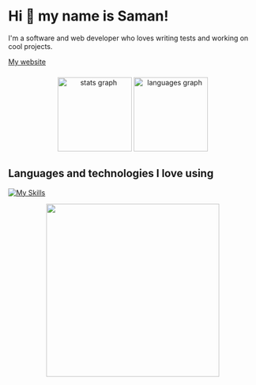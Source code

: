 # Hi 👋 my name is Saman!

I'm a software and web developer who loves writing tests and working on cool projects.

[My website](https://samanshaiza.netlify.app/)

###

<div align="center">
  <img src="https://github-readme-stats.vercel.app/api?username=samanshaiza004&hide_title=false&hide_rank=false&show_icons=true&include_all_commits=true&count_private=true&disable_animations=false&theme=dracula&locale=en&hide_border=false" height="150" alt="stats graph"  />
  <img src="https://github-readme-stats.vercel.app/api/top-langs?username=samanshaiza004&locale=en&hide_title=false&layout=compact&card_width=320&langs_count=5&theme=dracula&hide_border=false" height="150" alt="languages graph"  />
</div>

###

## Languages and technologies I love using

[![My Skills](https://skillicons.dev/icons?i=js,nodejs,ts,react,java,c,cpp,py&perline=12)](https://skillicons.dev)

<div align="center">
  <img height="350" src="https://media.giphy.com/media/7WvAUvZZTRpSuudobh/giphy.gif"  />
</div>

###
